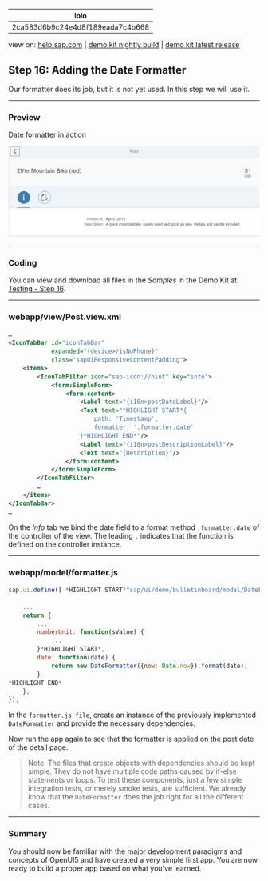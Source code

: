 | loio |
| -----|
| 2ca583d6b9c24e4d8f189eada7c4b668 |

<div id="loio">

view on: [help.sap.com](https://help.sap.com/viewer/DRAFT/3237636b137e43519a20ad5513c49ccb/latest/en-US/2ca583d6b9c24e4d8f189eada7c4b668.html) | [demo kit nightly build](https://openui5nightly.hana.ondemand.com/#/topic/2ca583d6b9c24e4d8f189eada7c4b668) | [demo kit latest release](https://openui5.hana.ondemand.com/#/topic/2ca583d6b9c24e4d8f189eada7c4b668)</div>
<!-- loio2ca583d6b9c24e4d8f189eada7c4b668 -->

## Step 16: Adding the Date Formatter

Our formatter does its job, but it is not yet used. In this step we will use it.

***

### Preview

   
  
Date formatter in action<a name="loio2ca583d6b9c24e4d8f189eada7c4b668__fig_r1j_pst_mr"/>

 ![](loio9aa15b0691014bd287a5a5d874f6f064_LowRes.png "Date formatter in action") 

***

### Coding

You can view and download all files in the *Samples* in the Demo Kit at [Testing - Step 16](https://openui5.hana.ondemand.com/explored.html#/sample/sap.m.tutorial.testing.16/preview).

***

### webapp/view/Post.view.xml

``` xml
…
<IconTabBar id="iconTabBar"
			expanded="{device>/isNoPhone}"
			class="sapUiResponsiveContentPadding">
	<items>
		<IconTabFilter icon="sap-icon://hint" key="info">
			<form:SimpleForm>
				<form:content>
					<Label text="{i18n>postDateLabel}"/>
					<Text text="*HIGHLIGHT START*{
						path: 'Timestamp',
						formatter: '.formatter.date'
					}*HIGHLIGHT END*"/>
					<Label text="{i18n>postDescriptionLabel}"/>
					<Text text="{Description}"/>
				</form:content>
			</form:SimpleForm>
		</IconTabFilter>
		…
	</items>
</IconTabBar>
…
```

On the *Info* tab we bind the date field to a format method `.formatter.date` of the controller of the view. The leading `.` indicates that the function is defined on the controller instance.

***

### webapp/model/formatter.js

``` js
sap.ui.define([ *HIGHLIGHT START*"sap/ui/demo/bulletinboard/model/DateFormatter"*HIGHLIGHT END* ], function (*HIGHLIGHT START*DateFormatter*HIGHLIGHT END*) {

	...
	return {
		...
		numberUnit: function(sValue) {
			...
		}*HIGHLIGHT START*,
		date: function(date) {
			return new DateFormatter({now: Date.now}).format(date);
		}
*HIGHLIGHT END*
	};
});
```

In the `formatter.js file`, create an instance of the previously implemented `DateFormatter` and provide the necessary dependencies.

Now run the app again to see that the formatter is applied on the post date of the detail page.

> Note:
> The files that create objects with dependencies should be kept simple. They do not have multiple code paths caused by if-else statements or loops. To test these components, just a few simple integration tests, or merely smoke tests, are sufficient. We already know that the `DateFormatter` does the job right for all the different cases.
> 
> 

***

<a name="loio2ca583d6b9c24e4d8f189eada7c4b668__section_ovt_b2t_qbb"/>

### Summary

You should now be familiar with the major development paradigms and concepts of OpenUI5 and have created a very simple first app. You are now ready to build a proper app based on what you've learned.

